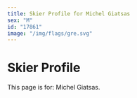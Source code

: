 ```yaml
---
title: Skier Profile for Michel Giatsas
sex: "M"
id: "17861"
image: "/img/flags/gre.svg" 
---
```


# Skier Profile

This page is for: Michel Giatsas.
    